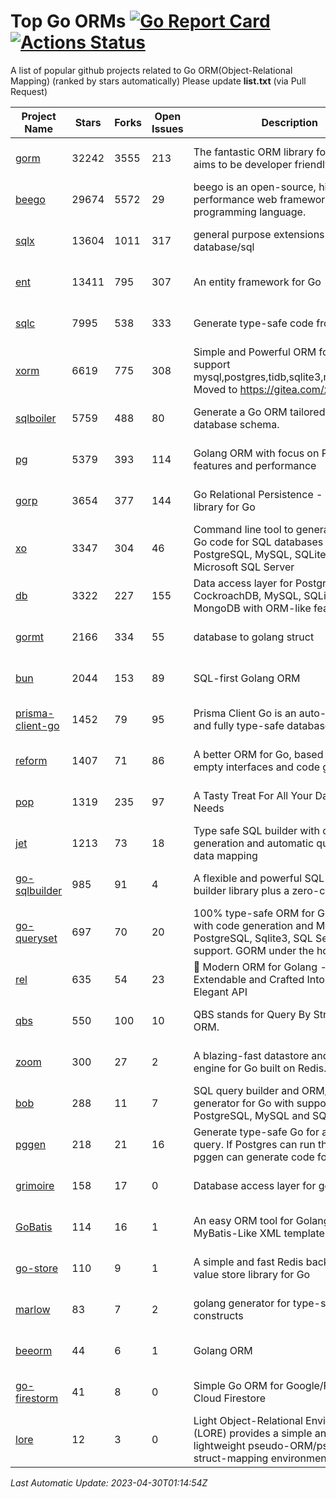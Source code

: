 # Top Go ORMs [![Go Report Card](https://goreportcard.com/badge/github.com/d-tsuji/awesome-go-orms)](https://goreportcard.com/report/github.com/d-tsuji/awesome-go-orms) [![Actions Status](https://github.com/d-tsuji/awesome-go-orms/workflows/CI/badge.svg)](https://github.com/d-tsuji/awesome-go-orms/actions)
A list of popular github projects related to Go ORM(Object-Relational Mapping) (ranked by stars automatically)
Please update **list.txt** (via Pull Request)

| Project Name | Stars | Forks | Open Issues | Description | Last Update |
| ------------ | ----- | ----- | ----------- | ----------- | ----------- |
| [gorm](https://github.com/go-gorm/gorm) | 32242 | 3555 | 213 | The fantastic ORM library for Golang, aims to be developer friendly | 2023-04-29 22:56:16 |
| [beego](https://github.com/beego/beego) | 29674 | 5572 | 29 | beego is an open-source, high-performance web framework for the Go programming language. | 2023-04-29 13:36:56 |
| [sqlx](https://github.com/jmoiron/sqlx) | 13604 | 1011 | 317 | general purpose extensions to golang's database/sql | 2023-04-29 15:36:47 |
| [ent](https://github.com/ent/ent) | 13411 | 795 | 307 | An entity framework for Go | 2023-04-29 15:28:44 |
| [sqlc](https://github.com/kyleconroy/sqlc) | 7995 | 538 | 333 | Generate type-safe code from SQL | 2023-04-29 16:37:10 |
| [xorm](https://github.com/go-xorm/xorm) | 6619 | 775 | 308 | Simple and Powerful ORM for Go, support mysql,postgres,tidb,sqlite3,mssql,oracle, Moved to https://gitea.com/xorm/xorm | 2023-04-27 06:28:05 |
| [sqlboiler](https://github.com/volatiletech/sqlboiler) | 5759 | 488 | 80 | Generate a Go ORM tailored to your database schema. | 2023-04-29 14:15:01 |
| [pg](https://github.com/go-pg/pg) | 5379 | 393 | 114 | Golang ORM with focus on PostgreSQL features and performance | 2023-04-29 06:21:51 |
| [gorp](https://github.com/go-gorp/gorp) | 3654 | 377 | 144 | Go Relational Persistence - an ORM-ish library for Go | 2023-04-17 03:27:15 |
| [xo](https://github.com/xo/xo) | 3347 | 304 | 46 | Command line tool to generate idiomatic Go code for SQL databases supporting PostgreSQL, MySQL, SQLite, Oracle, and Microsoft SQL Server | 2023-04-28 18:12:04 |
| [db](https://github.com/upper/db) | 3322 | 227 | 155 | Data access layer for PostgreSQL, CockroachDB, MySQL, SQLite and MongoDB with ORM-like features. | 2023-04-29 05:40:01 |
| [gormt](https://github.com/xxjwxc/gormt) | 2166 | 334 | 55 | database to golang struct | 2023-04-28 12:20:53 |
| [bun](https://github.com/uptrace/bun) | 2044 | 153 | 89 | SQL-first Golang ORM | 2023-04-29 08:38:25 |
| [prisma-client-go](https://github.com/prisma/prisma-client-go) | 1452 | 79 | 95 | Prisma Client Go is an auto-generated and fully type-safe database client | 2023-04-28 09:59:29 |
| [reform](https://github.com/go-reform/reform) | 1407 | 71 | 86 | A better ORM for Go, based on non-empty interfaces and code generation. | 2023-04-19 09:53:41 |
| [pop](https://github.com/gobuffalo/pop) | 1319 | 235 | 97 | A Tasty Treat For All Your Database Needs | 2023-04-26 17:43:09 |
| [jet](https://github.com/go-jet/jet) | 1213 | 73 | 18 | Type safe SQL builder with code generation and automatic query result data mapping | 2023-04-29 18:08:01 |
| [go-sqlbuilder](https://github.com/huandu/go-sqlbuilder) | 985 | 91 | 4 | A flexible and powerful SQL string builder library plus a zero-config ORM. | 2023-04-28 04:56:18 |
| [go-queryset](https://github.com/jirfag/go-queryset) | 697 | 70 | 20 | 100% type-safe ORM for Go (Golang) with code generation and MySQL, PostgreSQL, Sqlite3, SQL Server support. GORM under the hood. | 2023-04-24 02:17:47 |
| [rel](https://github.com/go-rel/rel) | 635 | 54 | 23 | :gem: Modern ORM for Golang - Testable, Extendable and Crafted Into a Clean and Elegant API | 2023-04-28 00:52:08 |
| [qbs](https://github.com/coocood/qbs) | 550 | 100 | 10 | QBS stands for Query By Struct. A Go ORM. | 2023-02-16 10:19:29 |
| [zoom](https://github.com/albrow/zoom) | 300 | 27 | 2 | A blazing-fast datastore and querying engine for Go built on Redis. | 2023-04-28 04:05:03 |
| [bob](https://github.com/stephenafamo/bob) | 288 | 11 | 7 | SQL query builder and ORM/Factory generator for Go with support for PostgreSQL, MySQL and SQLite | 2023-04-29 20:24:41 |
| [pggen](https://github.com/jschaf/pggen) | 218 | 21 | 16 | Generate type-safe Go for any Postgres query. If Postgres can run the query, pggen can generate code for it. | 2023-04-27 15:10:10 |
| [grimoire](https://github.com/Fs02/grimoire) | 158 | 17 | 0 | Database access layer for golang | 2023-03-13 18:39:38 |
| [GoBatis](https://github.com/mei-rune/GoBatis) | 114 | 16 | 1 | An easy ORM tool for Golang, support MyBatis-Like XML template SQL | 2023-04-13 08:13:28 |
| [go-store](https://github.com/gosuri/go-store) | 110 | 9 | 1 | A simple and fast Redis backed key-value store library for Go | 2023-03-15 19:18:53 |
| [marlow](https://github.com/dadleyy/marlow) | 83 | 7 | 2 | golang generator for type-safe sql api constructs | 2023-01-28 13:13:25 |
| [beeorm](https://github.com/latolukasz/beeorm) | 44 | 6 | 1 | Golang ORM | 2023-04-09 02:08:46 |
| [go-firestorm](https://github.com/jschoedt/go-firestorm) | 41 | 8 | 0 | Simple Go ORM for Google/Firebase Cloud Firestore | 2023-04-08 07:19:15 |
| [lore](https://github.com/abrahambotros/lore) | 12 | 3 | 0 | Light Object-Relational Environment (LORE) provides a simple and lightweight pseudo-ORM/pseudo-struct-mapping environment for Go | 2023-03-26 01:00:56 |

*Last Automatic Update: 2023-04-30T01:14:54Z*